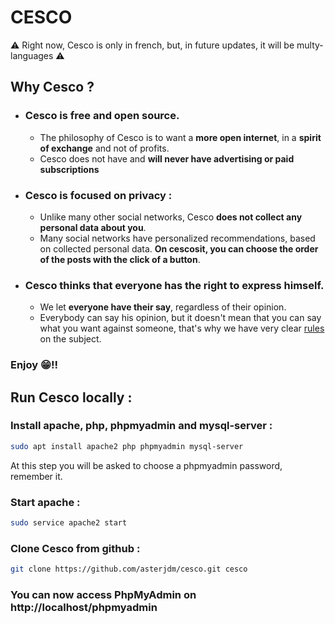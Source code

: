 # CESCO
⚠️ Right now, Cesco is only in french, but, in future updates, it will be multy-languages ⚠️



## Why Cesco ?
* ### Cesco is **free** and **open source**.
  * The philosophy of Cesco is to want a **more open internet**, in a **spirit of exchange** and not of profits.
  * Cesco does not have and **will never have advertising or paid subscriptions**
* ### Cesco is focused on **privacy** : 
  * Unlike many other social networks, Cesco **does not collect any personal data about you**.
  * Many social networks have personalized recommendations, based on collected personal data. **On cescosit, you can choose the order of the posts with the click of a button**.
* ### Cesco thinks that everyone has the right to **express himself**.
  * We let **everyone have their say**, regardless of their opinion.
  * Everybody can say his opinion, but it doesn't mean that you can say what you want against someone, that's why we have very clear [rules](https://rmbi.ch/Cesco/pages/rules.html) on the subject.

### Enjoy 😁!!

## Run Cesco locally :
### Install apache, php, phpmyadmin and mysql-server :
```bash
sudo apt install apache2 php phpmyadmin mysql-server
```
At this step you will be asked to choose a phpmyadmin password, remember it.
### Start apache :
```bash
sudo service apache2 start
```
### Clone Cesco from github :
```bash
git clone https://github.com/asterjdm/cesco.git cesco
```
### You can now access PhpMyAdmin on http://localhost/phpmyadmin